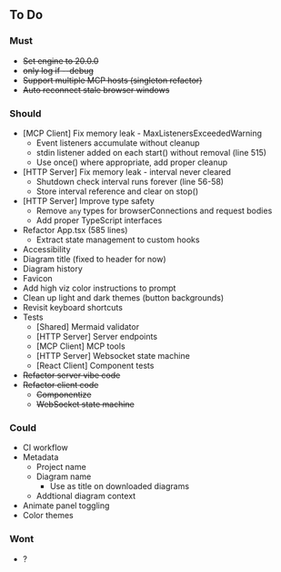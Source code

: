 ## To Do

### Must
- ~~Set engine to 20.0.0~~
- ~~only log if --debug~~
- ~~Support multiple MCP hosts (singleton refactor)~~
- ~~Auto reconnect stale browser windows~~

### Should
- [MCP Client] Fix memory leak - MaxListenersExceededWarning
  - Event listeners accumulate without cleanup
  - stdin listener added on each start() without removal (line 515)
  - Use once() where appropriate, add proper cleanup
- [HTTP Server] Fix memory leak - interval never cleared
  - Shutdown check interval runs forever (line 56-58)
  - Store interval reference and clear on stop()
- [HTTP Server] Improve type safety
  - Remove `any` types for browserConnections and request bodies
  - Add proper TypeScript interfaces
- Refactor App.tsx (585 lines)
  - Extract state management to custom hooks
- Accessibility
- Diagram title (fixed to header for now)
- Diagram history
- Favicon
- Add high viz color instructions to prompt
- Clean up light and dark themes (button backgrounds)
- Revisit keyboard shortcuts
- Tests
  - [Shared] Mermaid validator
  - [HTTP Server] Server endpoints
  - [MCP Client] MCP tools
  - [HTTP Server] Websocket state machine
  - [React Client] Component tests
- ~~Refactor server vibe code~~
- ~~Refactor client code~~
  - ~~Componentize~~
  - ~~WebSocket state machine~~

### Could
- CI workflow
- Metadata
  - Project name
  - Diagram name
    - Use as title on downloaded diagrams
  - Addtional diagram context
- Animate panel toggling
- Color themes

### Wont
- ?
